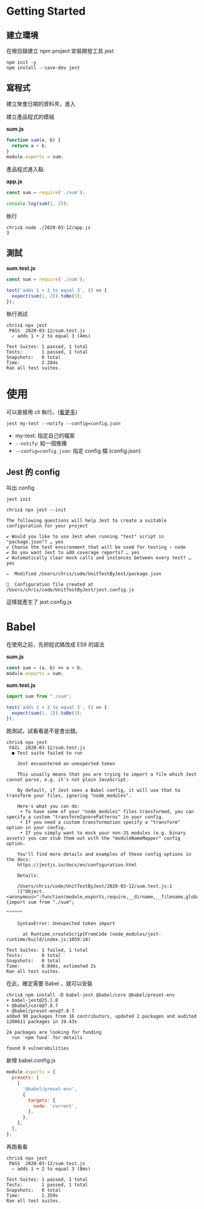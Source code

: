 # Getting Started

## 建立環境

在根目錄建立 npm project
安裝開發工具 jest

```
npm init -y
npm install --save-dev jest
```

## 寫程式

建立聚會日期的資料夾，進入

建立產品程式的模組

**sum.js**

```javascript
function sum(a, b) {
  return a + b;
}
module.exports = sum;
```

產品程式進入點

**app.js**

```javascript
const sum = require('./sum');

console.log(sum(1, 2));
```

執行

```shell
chris$ node ./2020-03-12/app.js 
3
```

## 測試

**sum.test.js**

```javascript
const sum = require('./sum');

test('adds 1 + 2 to equal 3', () => {
  expect(sum(1, 2)).toBe(3);
});
```

執行測試

```shell
chris$ npx jest
 PASS  2020-03-12/sum.test.js
  ✓ adds 1 + 2 to equal 3 (4ms)

Test Suites: 1 passed, 1 total
Tests:       1 passed, 1 total
Snapshots:   0 total
Time:        2.284s
Ran all test suites.
```

# 使用

可以直接用 cli 執行。([看更多](https://jestjs.io/docs/en/cli))

```shell
jest my-test --notify --config=config.json
```

- my-test: 指定自己的檔案
- `--notify`: 給一個推播
- `--config=config.json`: 指定 config 檔 (config.json)

## Jest 的 config

叫出 config

```shell
jest init
```

```shell
chris$ npx jest --init

The following questions will help Jest to create a suitable configuration for your project

✔ Would you like to use Jest when running "test" script in "package.json"? … yes
✔ Choose the test environment that will be used for testing › node
✔ Do you want Jest to add coverage reports? … yes
✔ Automatically clear mock calls and instances between every test? … yes

✏️  Modified /Users/chris/code/UnitTestByJest/package.json

📝  Configuration file created at /Users/chris/code/UnitTestByJest/jest.config.js
```

這樣就產生了 jest.config.js

# Babel

在使用之前，先把程式碼改成 ES6 的語法

**sum.js**

```javascript
const sum = (a, b) => a + b;
module.exports = sum;
```

**sum.test.js**

```javascript
import sum from "./sum";

test('adds 1 + 2 to equal 3', () => {
  expect(sum(1, 2)).toBe(3);
});
```

跑測試，試看看是不是會出錯。

```shell
chris$ npx jest
 FAIL  2020-03-12/sum.test.js
  ● Test suite failed to run

    Jest encountered an unexpected token

    This usually means that you are trying to import a file which Jest cannot parse, e.g. it's not plain JavaScript.

    By default, if Jest sees a Babel config, it will use that to transform your files, ignoring "node_modules".

    Here's what you can do:
     • To have some of your "node_modules" files transformed, you can specify a custom "transformIgnorePatterns" in your config.
     • If you need a custom transformation specify a "transform" option in your config.
     • If you simply want to mock your non-JS modules (e.g. binary assets) you can stub them out with the "moduleNameMapper" config option.

    You'll find more details and examples of these config options in the docs:
    https://jestjs.io/docs/en/configuration.html

    Details:

    /Users/chris/code/UnitTestByJest/2020-03-12/sum.test.js:1
    ({"Object.<anonymous>":function(module,exports,require,__dirname,__filename,global,jest){import sum from "./sum";
                                                                                             ^^^^^^

    SyntaxError: Unexpected token import

      at Runtime.createScriptFromCode (node_modules/jest-runtime/build/index.js:1059:14)

Test Suites: 1 failed, 1 total
Tests:       0 total
Snapshots:   0 total
Time:        0.846s, estimated 2s
Ran all test suites.
```

在此，確定需要 Babel ，就可以安裝

```shell
chris$ npm install -D babel-jest @babel/core @babel/preset-env
+ babel-jest@25.1.0
+ @babel/core@7.8.7
+ @babel/preset-env@7.8.7
added 90 packages from 16 contributors, updated 2 packages and audited 1208611 packages in 19.43s

24 packages are looking for funding
  run `npm fund` for details

found 0 vulnerabilities
```

新增 babel.config.js

```javascript
module.exports = {
  presets: [
    [
      '@babel/preset-env',
      {
        targets: {
          node: 'current',
        },
      },
    ],
  ],
};
```

再跑看看

```shell
chris$ npx jest
 PASS  2020-03-12/sum.test.js
  ✓ adds 1 + 2 to equal 3 (8ms)

Test Suites: 1 passed, 1 total
Tests:       1 passed, 1 total
Snapshots:   0 total
Time:        1.359s
Ran all test suites.
```

